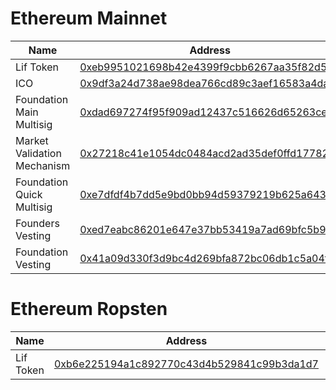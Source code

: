 
# Ethereum Mainnet

| Name                        | Address                                                                                                               | ENS                                                                             | Status     |
| --------------------------- | --------------------------------------------------------------------------------------------------------------------- | ------------------------------------------------------------------------------- | ---------- |
| Lif Token                   | [0xeb9951021698b42e4399f9cbb6267aa35f82d59d](https://etherscan.io/token/0xeb9951021698b42e4399f9cbb6267aa35f82d59d)   | [token.windingtree.eth](https://etherscan.io/enslookup?q=token.windingtree.eth) | Active     |
| ICO                         | [0x9df3a24d738ae98dea766cd89c3aef16583a4daf](https://etherscan.io/address/0x9df3a24d738ae98dea766cd89c3aef16583a4daf) | [ico.windingtree.eth](https://etherscan.io/enslookup?q=ico.windingtree.eth)     | Deprecated |
| Foundation Main Multisig    | [0xdad697274f95f909ad12437c516626d65263ce47](https://etherscan.io/address/0xdad697274f95f909ad12437c516626d65263ce47) | [windingtree.eth](https://etherscan.io/enslookup?q=windingtree.eth)             | Active     |
| Market Validation Mechanism | [0x27218c41e1054dc0484acd2ad35def0ffd17782a](https://etherscan.io/address/0x27218c41e1054dc0484acd2ad35def0ffd17782a) | [mvm.windingtree.eth](https://etherscan.io/enslookup?q=mvm.windingtree.eth)     | Active     |
| Foundation Quick Multisig   | [0xe7dfdf4b7dd5e9bd0bb94d59379219b625a6433d](https://etherscan.io/address/0xe7dfdf4b7dd5e9bd0bb94d59379219b625a6433d) |                                                                                 | Active     |
| Founders Vesting            | [0xed7eabc86201e647e37bb53419a7ad69bfc5b944](https://etherscan.io/address/0xed7eabc86201e647e37bb53419a7ad69bfc5b944) |                                                                                 | Active     |
| Foundation Vesting          | [0x41a09d330f3d9bc4d269bfa872bc06db1c5a04fc](https://etherscan.io/address/0x41a09d330f3d9bc4d269bfa872bc06db1c5a04fc) |                                                                                 | Active     |

# Ethereum Ropsten

| Name                        | Address                                                                                                               | ENS | Status     |
| --------------------------- | --------------------------------------------------------------------------------------------------------------------- | --- | ---------- |
| Lif Token                   | [0xb6e225194a1c892770c43d4b529841c99b3da1d7](https://ropsten.etherscan.io/address/0xb6e225194a1c892770c43d4b529841c99b3da1d7)   |     | Active     |
